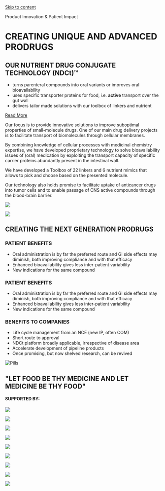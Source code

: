 [Skip to content](https://pharmacytics.com/#content "Skip to content")

Product Innovation & Patient Impact

# CREATING UNIQUE AND ADVANCED PRODRUGS

## OUR NUTRIENT DRUG CONJUGATE TECHNOLOGY (NDCt)™

- turns parenteral compounds into oral variants or improves oral bioavailability
- uses specific transporter proteins for food, i.e. **active** transport over the gut wall
- delivers tailor made solutions with our toolbox of linkers and nutrient

[Read More](https://pharmacytics.com/)

Our focus is to provide innovative solutions to improve suboptimal properties of small-molecule drugs. One of our main drug delivery projects is to facilitate transport of biomolecules through cellular membranes.

By combining knowledge of cellular processes with medicinal chemistry expertise, we have developed proprietary technology to solve bioavailability issues of (oral) medication by exploiting the transport capacity of specific carrier proteins abundantly present in the intestinal wall.

We have developed a Toolbox of 22 linkers and 6 nutrient mimics that allows to pick and choose based on the presented molecule.

Our technology also holds promise to facilitate uptake of anticancer drugs into tumor cells and to enable passage of CNS active compounds through the blood-brain barrier.

![](https://pharmacytics.com/wp-content/uploads/2020/09/mitosis.jpg)

![](https://pharmacytics.com/wp-content/uploads/2020/09/Technology.jpg)

## CREATING THE NEXT GENERATION PRODRUGS

### PATIENT BENEFITS

- Oral administration is by far the preferred route and GI side effects may diminish, both improving compliance and with that efficacy
- Enhanced bioavailability gives less inter-patient variability
- New indications for the same compound

### PATIENT BENEFITS

- Oral administration is by far the preferred route and GI side effects may diminish, both improving compliance and with that efficacy
- Enhanced bioavailability gives less inter-patient variability
- New indications for the same compound

### BENEFITS TO COMPANIES

- Life cycle management from an NCE (new IP, often COM)
- Short route to approval
- NDCt platform broadly applicable, irrespective of disease area
- Accelerate development of pipeline products
- Once promising, but now shelved research, can be revived

![Pills](https://pharmacytics.com/wp-content/uploads/2020/09/Pills.jpg)

## "LET FOOD BE THY MEDICINE AND LET MEDICINE BE THY FOOD"

#### SUPPORTED BY:

![](https://pharmacytics.com/wp-content/uploads/2020/09/brabant-startup-fonds.png)

![](https://pharmacytics.com/wp-content/uploads/2020/11/eit-health-eu-logo.png)

![](https://pharmacytics.com/wp-content/uploads/2020/09/Pharmatide-logo.png)

![](https://pharmacytics.com/wp-content/uploads/2020/09/pivot-park-logo.png)

![](https://pharmacytics.com/wp-content/uploads/2020/09/redmedtech-ventures-logo.png)

![](https://pharmacytics.com/wp-content/uploads/2020/09/rijksdienst-ondernemend-nederland.png)

![](https://pharmacytics.com/wp-content/uploads/2020/09/smb-life-sciences-logo.png)

![](https://pharmacytics.com/wp-content/uploads/2020/09/noviotech-campus.png)

![](https://pharmacytics.com/wp-content/uploads/2020/09/eu-efro-logo.png)